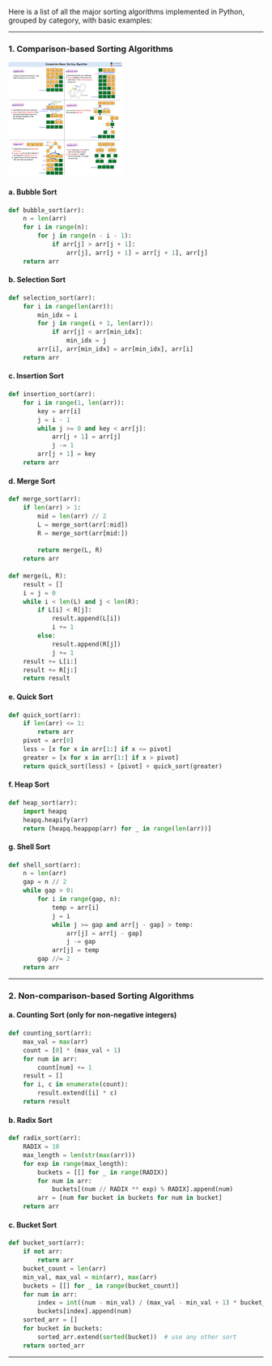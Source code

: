 Here is a list of all the major sorting algorithms implemented in Python, grouped by category, with basic examples:

---

### **1. Comparison-based Sorting Algorithms**

![sorting-visuals](./images/sorting-visuals.png)

#### a. **Bubble Sort**

```python
def bubble_sort(arr):
    n = len(arr)
    for i in range(n):
        for j in range(n - i - 1):
            if arr[j] > arr[j + 1]:
                arr[j], arr[j + 1] = arr[j + 1], arr[j]
    return arr
```

#### b. **Selection Sort**

```python
def selection_sort(arr):
    for i in range(len(arr)):
        min_idx = i
        for j in range(i + 1, len(arr)):
            if arr[j] < arr[min_idx]:
                min_idx = j
        arr[i], arr[min_idx] = arr[min_idx], arr[i]
    return arr
```

#### c. **Insertion Sort**

```python
def insertion_sort(arr):
    for i in range(1, len(arr)):
        key = arr[i]
        j = i - 1
        while j >= 0 and key < arr[j]:
            arr[j + 1] = arr[j]
            j -= 1
        arr[j + 1] = key
    return arr
```

#### d. **Merge Sort**

```python
def merge_sort(arr):
    if len(arr) > 1:
        mid = len(arr) // 2
        L = merge_sort(arr[:mid])
        R = merge_sort(arr[mid:])

        return merge(L, R)
    return arr

def merge(L, R):
    result = []
    i = j = 0
    while i < len(L) and j < len(R):
        if L[i] < R[j]:
            result.append(L[i])
            i += 1
        else:
            result.append(R[j])
            j += 1
    result += L[i:]
    result += R[j:]
    return result
```

#### e. **Quick Sort**

```python
def quick_sort(arr):
    if len(arr) <= 1:
        return arr
    pivot = arr[0]
    less = [x for x in arr[1:] if x <= pivot]
    greater = [x for x in arr[1:] if x > pivot]
    return quick_sort(less) + [pivot] + quick_sort(greater)
```

#### f. **Heap Sort**

```python
def heap_sort(arr):
    import heapq
    heapq.heapify(arr)
    return [heapq.heappop(arr) for _ in range(len(arr))]
```

#### g. **Shell Sort**

```python
def shell_sort(arr):
    n = len(arr)
    gap = n // 2
    while gap > 0:
        for i in range(gap, n):
            temp = arr[i]
            j = i
            while j >= gap and arr[j - gap] > temp:
                arr[j] = arr[j - gap]
                j -= gap
            arr[j] = temp
        gap //= 2
    return arr
```

---

### **2. Non-comparison-based Sorting Algorithms**

#### a. **Counting Sort** (only for non-negative integers)

```python
def counting_sort(arr):
    max_val = max(arr)
    count = [0] * (max_val + 1)
    for num in arr:
        count[num] += 1
    result = []
    for i, c in enumerate(count):
        result.extend([i] * c)
    return result
```

#### b. **Radix Sort**

```python
def radix_sort(arr):
    RADIX = 10
    max_length = len(str(max(arr)))
    for exp in range(max_length):
        buckets = [[] for _ in range(RADIX)]
        for num in arr:
            buckets[(num // RADIX ** exp) % RADIX].append(num)
        arr = [num for bucket in buckets for num in bucket]
    return arr
```

#### c. **Bucket Sort**

```python
def bucket_sort(arr):
    if not arr:
        return arr
    bucket_count = len(arr)
    min_val, max_val = min(arr), max(arr)
    buckets = [[] for _ in range(bucket_count)]
    for num in arr:
        index = int((num - min_val) / (max_val - min_val + 1) * bucket_count)
        buckets[index].append(num)
    sorted_arr = []
    for bucket in buckets:
        sorted_arr.extend(sorted(bucket))  # use any other sort
    return sorted_arr
```

---